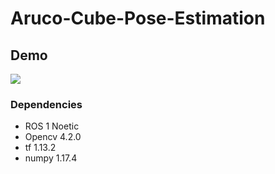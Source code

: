 # Aruco-Cube-Pose-Estimation
## Demo
![](https://github.com/ronsys11/Aruco-Cube-Pose-Estimation/blob/main/WhatsAppVideo2024-02-22at3.03.56PM-ezgif.com-video-to-gif-converter(1).gif)

### Dependencies
* ROS 1 Noetic
* Opencv 4.2.0
* tf 1.13.2
* numpy 1.17.4




